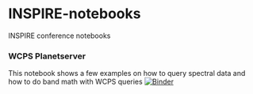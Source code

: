 # INSPIRE-notebooks
INSPIRE conference notebooks
### WCPS Planetserver
This notebook shows a few examples on how to query spectral data and how to do band math with WCPS queries
 [![Binder](http://mybinder.org/badge.svg)](http://mybinder.org:/repo/earthserver-eu/inspire-notebooks) 

